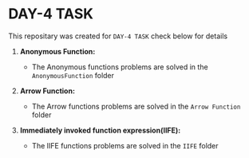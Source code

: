 # DAY-4 TASK

This repositary was created for `DAY-4 TASK` check below for details

1. **Anonymous Function:**

   - The Anonymous functions problems are solved in the `AnonymousFunction` folder 

2. **Arrow Function:**

   - The Arrow functions problems are solved in the `Arrow Function` folder 

3. **Immediately invoked function expression(IIFE):**

   - The IIFE functions problems are solved in the `IIFE` folder 